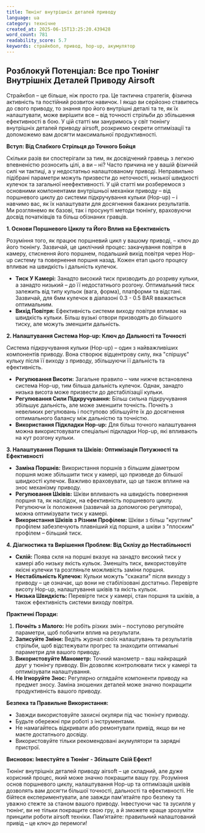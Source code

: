 ```yaml
---
title: Тюнінг внутрішніх деталей приводу
language: ua
category: технічне
created_at: 2025-06-15T13:25:20.439428
word_count: 781
readability_score: 5.7
keywords: страйкбол, привод, hop-up, акумулятор
---
```


## Розблокуй Потенціал: Все про Тюнінг Внутрішніх Деталей Приводу Airsoft

Страйкбол – це більше, ніж просто гра. Це тактична стратегія, фізична активність та постійний розвиток навичок. І якщо ви серйозно ставитесь до свого приводу, то знання про його внутрішні деталі та те, як їх налаштувати, може вирішити все – від точності стрільби до збільшення ефективності в бою. У цій статті ми зануримось у світ тюнінгу внутрішніх деталей приводу airsoft, розкриємо секрети оптимізації та допоможемо вам досягти максимальної продуктивності. 

**Вступ: Від Слабкого Стрільця до Точного Бойця**

Скільки разів ви спостерігали за тим, як досвідчений гравець з легкою впевненістю розносить цілі, а ви – ні? Часто причина не у вашій фізичній силі чи тактиці, а у недостатньо налаштованому приводі. Неправильно підібрані параметри можуть призвести до неточності, низької швидкості кулечок та загальної неефективності.  У цій статті ми розберемося з основними компонентами внутрішньої механіки приводу – від поршневого циклу до системи підкручування кульки (Hop-up) – і навчимо вас, як їх налаштувати для досягнення бажаних результатів. Ми розглянемо як базові, так і просунуті методи тюнінгу, враховуючи досвід початківців та більш обізнаних гравців.

**1. Основи Поршневого Циклу та Його Вплив на Ефективність**

Розуміння того, як працює поршневий цикл у вашому приводі, – ключ до його тюнінгу. Зазвичай, це циклічний процес: закачування повітря в камеру, стиснення його поршнем, подальший вихід повітря через Hop-up систему та повернення поршня назад.  Кожен етап цього процесу впливає на швидкість і дальність кулечок. 

*   **Тиск У Камері:** Занадто високий тиск призводить до розриву кульки, а занадто низький – до її недостатнього розгону. Оптимальний тиск залежить від типу кульок (вага, форма), платформи та відстані. Зазвичай, для 6мм кулечок в діапазоні 0.3 - 0.5 BAR вважається оптимальним.
*   **Вихід Повітря:**  Ефективність системи виходу повітря впливає на швидкість кульки. Більш вузькі отвори призводять до більшого тиску, але можуть зменшити дальність.

**2. Налаштування Система Hop-up: Ключ до Дальності та Точності**

Система підкручування кульки (Hop-up) – один з найважливіших компонентів приводу. Вона створює відцентрову силу, яка "спіршує" кульку після її виходу з приводу, збільшуючи її дальність та ефективність.

*   **Регулювання Висоти:**  Загальне правило – чим нижче встановлена система Hop-up, тим більша дальність кулечок. Однак, занадто низька висота може призвести до дестабілізації кульки.
*   **Регулювання Сили Підкручування:** Більш сильна підкручування збільшує дальність, але може зменшити точність.  Почніть з невеликих регулювань і поступово збільшуйте їх до досягнення оптимального балансу між дальністю та точністю.
*   **Використання Підкладки Hop-up:** Для більш точного налаштування можна використовувати спеціальні підкладки Hop-up, які впливають на кут розгону кульки.

**3.  Налаштування Поршня та Шківів: Оптимізація Потужності та Ефективності**

*   **Заміна Поршнів:**  Використання поршнів з більшим діаметром поршня може збільшити тиск у камері, що призведе до більшої швидкості кулечок. Важливо враховувати, що це також вплине на знос механізму приводу.
*   **Регулювання Шківів:**  Шківи впливають на швидкість повернення поршня та, як наслідок, на ефективність поршневого циклу. Регулюючи їх положення (зазвичай за допомогою регулятора), можна оптимізувати тиск у камері.
*   **Використання Шківів з Різним Профілем:**  Шківи з більш "круглим" профілем забезпечують плавніший хід поршня, а шківи з "плоским" профілем – більший тиск.

**4. Діагностика та Вирішення Проблем: Від Склізу до Нестабільності**

*   **Склій:**  Поява скля на поршні вказує на занадто високий тиск у камері або низьку якість кульок. Зменшіть тиск, використовуйте якісні кулечки та розгляньте можливість заміни поршня.
*   **Нестабільність Кулечок:**  Кульки можуть "скакати" після виходу з приводу – це означає, що вони не стабілізовані достатньо. Перевірте висоту Hop-up, налаштування шківів та якість кульок.
*   **Низька Швидкість:** Перевірте тиск у камері, стан поршня та шківів, а також ефективність системи виходу повітря.

**Практичні Поради:**

1.  **Почніть з Малого:** Не робіть різких змін – поступово регулюйте параметри, щоб побачити вплив на результати.
2.  **Записуйте Зміни:** Ведіть журнал своїх налаштувань та результатів стрільби, щоб відстежувати прогрес та знаходити оптимальні параметри для вашого приводу.
3.  **Використовуйте Манометр:**  Точний манометр – ваш найкращий друг у тюнінгу приводу. Він дозволяє контролювати тиск у камері та оптимізувати налаштування.
4.  **Не Ігноруйте Знос:** Регулярно оглядайте компоненти приводу на предмет зносу. Заміна зношених деталей може значно покращити продуктивність вашого приводу.

**Безпека та Правильне Використання:**

*   Завжди використовуйте захисні окуляри під час тюнінгу приводу.
*   Будьте обережні при роботі з інструментами.
*   Не намагайтесь відкривати або ремонтувати привід, якщо ви не маєте достатнього досвіду.
*  Використовуйте тільки рекомендовані акумулятори та зарядні пристрої.

**Висновок: Інвестуйте в Тюнінг - Збільште Свій Ефект!**

Тюнінг внутрішніх деталей приводу airsoft – це складний, але дуже корисний процес, який може значно покращити вашу гру.  Розуміння основ поршневого циклу, налаштування Hop-up та оптимізація шківів дозволять вам досягти більшої точності, дальності та ефективності. Не бійтеся експериментувати, але завжди пам'ятайте про безпеку та уважно стежте за станом вашого приводу.  Інвестуючи час та зусилля у тюнінг, ви не тільки покращите свою гру, а й зможете краще зрозуміти принципи роботи airsoft техніки. Пам’ятайте: правильний налаштований привід – це ключ до перемоги!
